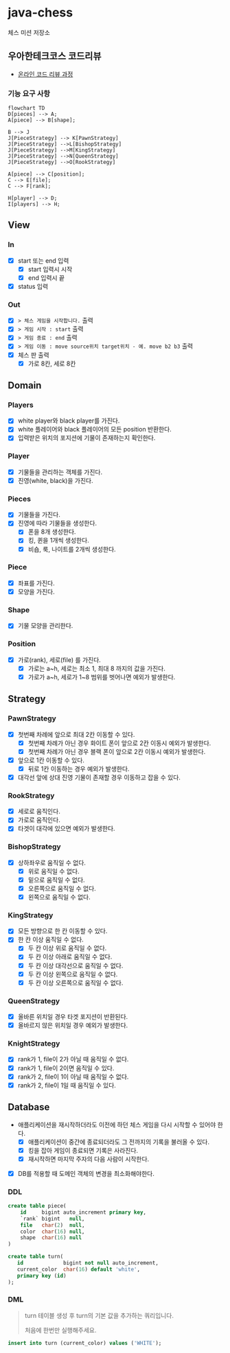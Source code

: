 # java-chess

체스 미션 저장소

## 우아한테크코스 코드리뷰

- [온라인 코드 리뷰 과정](https://github.com/woowacourse/woowacourse-docs/blob/master/maincourse/README.md)

### 기능 요구 사항

```mermaid
flowchart TD
D[pieces] --> A;
A[piece] --> B[shape];

B --> J
J[PieceStrategy] --> K[PawnStrategy]
J[PieceStrategy] -->L[BishopStrategy]
J[PieceStrategy] -->M[KingStrategy]
J[PieceStrategy] -->N[QueenStrategy]
J[PieceStrategy] -->O[RookStrategy]

A[piece] --> C[position];
C --> E[file];
C --> F[rank];

H[player] --> D;
I[players] --> H;

```

## View

### In

- [x] start 또는 end 입력
  - [x] start 입력시 시작
  - [x] end 입력시 끝
- [x] status 입력 

### Out

- [x] `> 체스 게임을 시작합니다.` 출력
- [x] `> 게임 시작 : start` 출력
- [x] `> 게임 종료 : end` 출력
- [x] `> 게임 이동 : move source위치 target위치 - 예. move b2 b3` 출력
- [x] 체스 판 출력
  - [x] 가로 8칸, 세로 8칸

## Domain

### Players

- [x] white player와 black player를 가진다.
- [x] white 플레이어와 black 플레이어의 모든 position 반환한다.
- [x] 입력받은 위치의 포지션에 기물이 존재하는지 확인한다.

### Player

- [x] 기물들을 관리하는 객체를 가진다.
- [x] 진영(white, black)을 가진다.

### Pieces

- [x] 기물들을 가진다.
- [x] 진영에 따라 기물들을 생성한다.
  - [x] 폰을 8개 생성한다.
  - [x] 킹, 퀸을 1개씩 생성한다.
  - [x] 비숍, 룩, 나이트를 2개씩 생성한다.

### Piece

- [x] 좌표를 가진다.
- [x] 모양을 가진다.

### Shape

- [x] 기물 모양을 관리한다.

### Position

- [x] 가로(rank), 세로(file) 를 가진다.
  - [x] 가로는 a~h, 세로는 최소 1, 최대 8 까지의 값을 가진다.
  - [x] 가로가 a~h, 세로가 1~8 범위를 벗어나면 예외가 발생한다.

## Strategy

### PawnStrategy
- [x] 첫번째 차례에 앞으로 최대 2칸 이동할 수 있다.
  - [x] 첫번째 차례가 아닌 경우 화이트 폰이 앞으로 2칸 이동시 예외가 발생한다.
  - [x] 첫번째 차례가 아닌 경우 블랙 폰이 앞으로 2칸 이동시 예외가 발생한다.
- [x] 앞으로 1칸 이동할 수 있다.
  - [x] 뒤로 1칸 이동하는 경우 예외가 발생한다.
- [x] 대각선 앞에 상대 진영 기물이 존재할 경우 이동하고 잡을 수 있다.

### RookStrategy
- [x] 세로로 움직인다.
- [x] 가로로 움직인다.
- [x] 타겟이 대각에 있으면 예외가 발생한다.

### BishopStrategy
- [x] 상하좌우로 움직일 수 없다.
  - [x] 위로 움직일 수 없다.
  - [x] 밑으로 움직일 수 없다.
  - [x] 오른쪽으로 움직일 수 없다.
  - [x] 왼쪽으로 움직일 수 없다.

### KingStrategy
- [x] 모든 방향으로 한 칸 이동할 수 있다.
- [x] 한 칸 이상 움직일 수 없다.
  - [x] 두 칸 이상 위로 움직일 수 없다.
  - [x] 두 칸 이상 아래로 움직일 수 없다.
  - [x] 두 칸 이상 대각선으로 움직일 수 없다.
  - [x] 두 칸 이상 왼쪽으로 움직일 수 없다.
  - [x] 두 칸 이상 오른쪽으로 움직일 수 없다.

### QueenStrategy
- [x] 올바른 위치일 경우 타겟 포지션이 반환된다.
- [x] 올바르지 않은 위치일 경우 예외가 발생한다.

### KnightStrategy
- [x] rank가 1, file이 2가 아닐 때 움직일 수 없다.
- [x] rank가 1, file이 2이면 움직일 수 있다.
- [x] rank가 2, file이 1이 아닐 때 움직일 수 없다.
- [x] rank가 2, file이 1일 때 움직일 수 있다.

## Database
- 애플리케이션을 재시작하더라도 이전에 하던 체스 게임을 다시 시작할 수 있어야 한다.
  - [x] 애플리케이션이 중간에 종료되더라도 그 전까지의 기록을 불러올 수 있다.
  - [x] 킹을 잡아 게임이 종료되면 기록은 사라진다.
  - [x] 재시작하면 마지막 주자의 다음 사람이 시작한다.  
- [x] DB를 적용할 때 도메인 객체의 변경을 최소화해야한다.

### DDL
```sql
create table piece(
    id     bigint auto_increment primary key,
    `rank` bigint   null,
    file   char(2)  null,
    color  char(16) null,
    shape  char(16) null
)

create table turn(
   id             bigint not null auto_increment,
   current_color  char(16) default 'white',
   primary key (id)
);
```
### DML
> turn 테이블 생성 후 turn의 기본 값을 추가하는 쿼리입니다.
> 
> 처음에 한번만 실행해주세요.
```sql
insert into turn (current_color) values ('WHITE');
```
